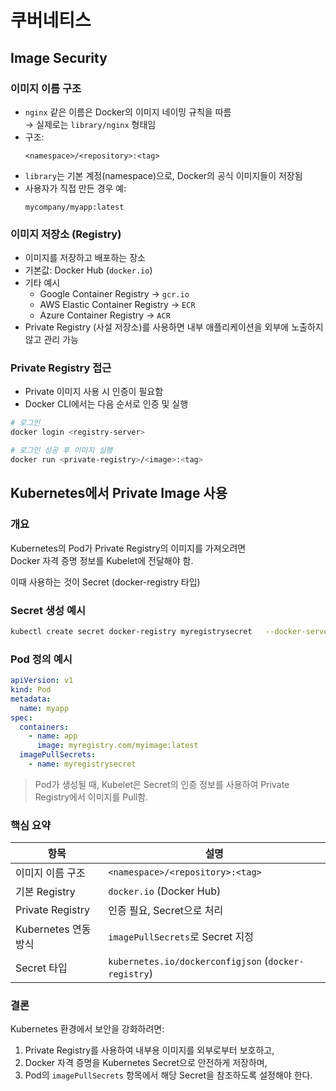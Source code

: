 # 쿠버네티스

## Image Security

### 이미지 이름 구조
- `nginx` 같은 이름은 Docker의 이미지 네이밍 규칙을 따름  
  → 실제로는 `library/nginx` 형태임  
- 구조:  
  ```
  <namespace>/<repository>:<tag>
  ```
- `library`는 기본 계정(namespace)으로, Docker의 공식 이미지들이 저장됨  
- 사용자가 직접 만든 경우 예:  
  ```
  mycompany/myapp:latest
  ```


### 이미지 저장소 (Registry)
- 이미지를 저장하고 배포하는 장소  
- 기본값: Docker Hub (`docker.io`)  
- 기타 예시
  - Google Container Registry → `gcr.io`
  - AWS Elastic Container Registry → `ECR`
  - Azure Container Registry → `ACR`
- Private Registry (사설 저장소)를 사용하면 내부 애플리케이션을 외부에 노출하지 않고 관리 가능

### Private Registry 접근
- Private 이미지 사용 시 인증이 필요함  
- Docker CLI에서는 다음 순서로 인증 및 실행

```bash
# 로그인
docker login <registry-server>

# 로그인 성공 후 이미지 실행
docker run <private-registry>/<image>:<tag>
```
## Kubernetes에서 Private Image 사용

### 개요
Kubernetes의 Pod가 Private Registry의 이미지를 가져오려면  
Docker 자격 증명 정보를 Kubelet에 전달해야 함.

이때 사용하는 것이 Secret (docker-registry 타입)

### Secret 생성 예시
```bash
kubectl create secret docker-registry myregistrysecret   --docker-server=<registry-server>   --docker-username=<username>   --docker-password=<password>   --docker-email=<email>
```

### Pod 정의 예시
```yaml
apiVersion: v1
kind: Pod
metadata:
  name: myapp
spec:
  containers:
    - name: app
      image: myregistry.com/myimage:latest
  imagePullSecrets:
    - name: myregistrysecret
```

> Pod가 생성될 때, Kubelet은 Secret의 인증 정보를 사용하여 Private Registry에서 이미지를 Pull함.

### 핵심 요약
| 항목 | 설명 |
|------|------|
| 이미지 이름 구조 | `<namespace>/<repository>:<tag>` |
| 기본 Registry | `docker.io` (Docker Hub) |
| Private Registry | 인증 필요, Secret으로 처리 |
| Kubernetes 연동 방식 | `imagePullSecrets`로 Secret 지정 |
| Secret 타입 | `kubernetes.io/dockerconfigjson` (`docker-registry`) |

### 결론
Kubernetes 환경에서 보안을 강화하려면:
1. Private Registry를 사용하여 내부용 이미지를 외부로부터 보호하고,  
2. Docker 자격 증명을 Kubernetes Secret으로 안전하게 저장하며,  
3. Pod의 `imagePullSecrets` 항목에서 해당 Secret을 참조하도록 설정해야 한다.
